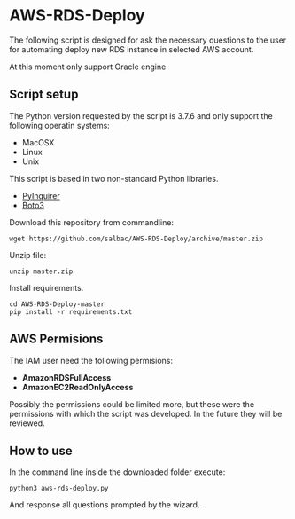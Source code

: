 # AWS-RDS-Deploy
The following script is designed for ask the necessary questions to the user for automating deploy new RDS instance in selected AWS account.

At this moment only support Oracle engine

## Script setup
The Python version requested by the script is 3.7.6 and only support the following operatin systems:
* MacOSX
* Linux
* Unix

This script is based in two non-standard Python libraries.

* [PyInquirer](https://github.com/CITGuru/PyInquirer)
* [Boto3](https://boto3.amazonaws.com/v1/documentation/api/latest/index.html)

Download this repository from commandline:
````shell script
wget https://github.com/salbac/AWS-RDS-Deploy/archive/master.zip
````
Unzip file:
```shell script
unzip master.zip
```

Install requirements.
````shell script
cd AWS-RDS-Deploy-master
pip install -r requirements.txt
````

## AWS Permisions
The IAM user need the following permisions:
* **AmazonRDSFullAccess** 
* **AmazonEC2ReadOnlyAccess** 

Possibly the permissions could be limited more, but these were the permissions with which the script was developed. In the future they will be reviewed.

## How to use
In the command line inside the downloaded folder execute:
```shell script
python3 aws-rds-deploy.py
```
And response all questions prompted by the wizard.

